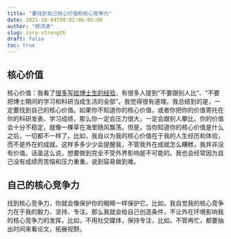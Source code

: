 ```yaml
---
title: "要找到自己核心价值和核心竞争力"
date: 2021-10-04T09:02:06-05:00
author: "郝鸿涛"
slug: core-strength
draft: false
toc: true
---
```

## 核心价值

核心价值：我看了[很多写给博士生的经验](/en/2021/09/18/phd-advice-collection/)，有很多人提到“不要跟别人比”、“不要把博士期间的学习和科研当成生活的全部”。我觉得很有道理。我总结到的是，一定要找到自己的核心价值。如果你不知道你的核心价值，或者你把你的价值寄托在你的科研发表、学习成绩，那么你一定会压力很大，一定会跟别人攀比。你的价值会十分不稳定，就像一棵草在海里随风飘荡。但是，当你知道你的核心价值是什么之后，一切都不一样了。比如，我自以为我的核心价值在于我的人生经历和体验，而不是外在的成就。这样多多少少会提醒我，不管我外在成就怎么糟糕，我并非没有价值。话虽这么说，想要做到完全不受外界影响是不可能的。我也会经常因为自己没有成绩而苦恼和压力重重。说到容易做到难。

## 自己的核心竞争力

找到核心竞争力，你就会像保护你的眼睛一样保护它。比如，我自觉我的核心竞争力在于我的毅力、坚持、专注。那么我就会给自己创造条件，不让外在环境影响我的核心竞争力的发挥，比如，不用社交媒体，保持专注，比如，不管再忙，都要抽出时间来看论文，拓展视野。